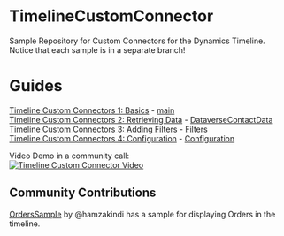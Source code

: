 # TimelineCustomConnector
Sample Repository for Custom Connectors for the Dynamics Timeline. Notice that each sample is in a separate branch!

# Guides
[Timeline Custom Connectors 1: Basics](https://www.marius-wodtke.de/post/timeline/custom/basics/) - [main](https://github.com/Kunter-Bunt/TimelineCustomConnector/tree/main)  
[Timeline Custom Connectors 2: Retrieving Data](https://www.marius-wodtke.de/post/timeline/custom/data/) - [DataverseContactData](https://github.com/Kunter-Bunt/TimelineCustomConnector/tree/DataverseContactData)  
[Timeline Custom Connectors 3: Adding Filters](https://www.marius-wodtke.de/post/timeline/custom/filter/) - [Filters](https://github.com/Kunter-Bunt/TimelineCustomConnector/tree/Filters)  
[Timeline Custom Connectors 4: Configuration](https://www.marius-wodtke.de/post/timeline/custom/configuration/) - [Configuration](https://github.com/Kunter-Bunt/TimelineCustomConnector/tree/Configuration)  

Video Demo in a community call:  
[![Timeline Custom Connector Video](https://img.youtube.com/vi/PksE1J1_sPQ/0.jpg)](https://youtu.be/PksE1J1_sPQ?t=15)

## Community Contributions
[OrdersSample](https://github.com/Kunter-Bunt/TimelineCustomConnector/tree/OrdersSample) by @hamzakindi has a sample for displaying Orders in the timeline.
